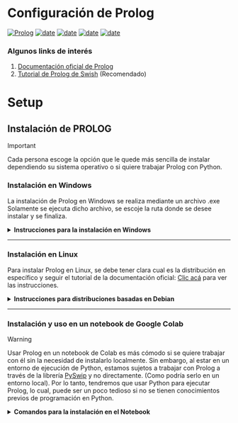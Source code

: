 # Configuración de Prolog
[![Prolog](https://img.shields.io/badge/Lenguajes-Prolog-red)](https://www.swi-prolog.org/)
[![date](https://img.shields.io/badge/Semestre-2025-blue)]()
[![date](https://img.shields.io/badge/Universidad-UdeA-green)]()
[![date](https://img.shields.io/badge/Carrera-Ingenier%C3%ADa%20de%20sistemas-black)]()
[![date](https://img.shields.io/badge/Asignatura-Matem%C3%A1ticas%20discretas%20I-purple)]()

### Algunos links de interés
1. [Documentación oficial de Prolog](https://www.swi-prolog.org/)
2. [Tutorial de Prolog de Swish](https://swish.swi-prolog.org/p/Tutorial%20de%20prolog.swinb) (Recomendado)

# Setup

## Instalación de PROLOG

> [!IMPORTANT]
> Cada persona escoge la opción que le quede más sencilla de instalar dependiendo su sistema operativo o si quiere trabajar Prolog con Python. 

### Instalación en Windows
La instalación de Prolog en Windows se realiza mediante un archivo .exe
Solamente se ejecuta dicho archivo, se escoje la ruta donde se desee instalar y se finaliza. 

<details><summary><b>Instrucciones para la instalación en Windows</b></summary>

1. Se descarga el .exe desde la [página oficial](https://www.swi-prolog.org/download/stable).

2. Se ejecuta el archivo .exe
![Screenshot executing .exe file](https://github.com/discretas1-udea/prolog-basics/blob/main/assets/windows-installation/01.png)

3. Se da clic en el botón siguiente para iniciar la instalación
![Screenshot 2](https://github.com/discretas1-udea/prolog-basics/blob/main/assets/windows-installation/02.png)

4. Se debe aceptar el acuerdo de licencia para poder instalar
![Screenshot 3](https://github.com/discretas1-udea/prolog-basics/blob/main/assets/windows-installation/03.png)

5. Se agrega al PATH del sistema ya sea para el usuario actual o para todos los usuarios según se desee 
![Screenshot 4](https://github.com/discretas1-udea/prolog-basics/blob/main/assets/windows-installation/04.png)

6. Se escoge la carpeta en la cual se desea instalar el programa y se da clic en siguiente
![Screenshot 5](https://github.com/discretas1-udea/prolog-basics/blob/main/assets/windows-installation/05.png)

7. Se deja la carpeta del menú de inicio por defecto y se da clic en siguiente
![Screenshot 6](https://github.com/discretas1-udea/prolog-basics/blob/main/assets/windows-installation/06.png)

8. Se seleccionan todos los componentes que nos permite el instalador y se da clic en instalar
![Screenshot 7](https://github.com/discretas1-udea/prolog-basics/blob/main/assets/windows-installation/07.png)

9. Una vez finalice de instalar, buscamos SWI-Prolog en el buscador de Windows y ya podemos observar que se encuentra instalado
![Screenshot 8](https://github.com/discretas1-udea/prolog-basics/blob/main/assets/windows-installation/08.png)


</details>


---

### Instalación en Linux
Para instalar Prolog en Linux, se debe tener clara cual es la distribución en específico y seguir el tutorial de la documentación oficial: [Clic acá](https://www.swi-prolog.org/build/unix.html) para ver las instrucciones.

<details><summary><b>Instrucciones para distribuciones basadas en Debian</b></summary>

1. Actualiza la información de los paquetes e instala las actualizaciones disponibles. 
    ```sh
    sudo apt update && sudo apt upgrade -y
    ```

2. Instala el paquete 'swi-prolog' desde los repositorios oficiales.
    ```sh
    sudo apt install swi-prolog -y
    ```

3. `(OPCIONAL)` Verifica la instalación de Prolog.
    ```sh
    dpkg -l | grep swi-prolog
    swipl --version
    ```

4. Abre Prolog desde la terminal.
    ```sh
    swipl
    ```

5. Si deseas salir del programa y quedar nuevamente en la terminal puedes apretar la combinación de teclas `Ctrl + c` y luego presiona la tecla `e`.

</details>

---

### Instalación y uso en un notebook de Google Colab
> [!WARNING]
> Usar Prolog en un notebook de Colab es más cómodo si se quiere trabajar con él sin la necesidad de instalarlo localmente. Sin embargo, al estar en un entorno de ejecución de Python, estamos sujetos a trabajar con Prolog a través de la librería [PySwip](https://pyswip.readthedocs.io/en/latest/get_started.html) y no directamente. (Como podría serlo en un entorno local). Por lo tanto, tendremos que usar Python para ejecutar Prolog, lo cual, puede ser un poco tedioso si no se tienen conocimientos previos de programación en Python. 

<details><summary><b>Comandos para la instalación en el Notebook</b></summary>

1. Instale SWI-PROLOG en el entorno virtual.
    ```sh
    !apt-get install swi-prolog -y
    ```

2. Instale con pip la librería PySwip en el entorno virtual.
    ```sh
    !pip install -U pyswip
    ```

3. Importe el módulo necesario de la librería PySwip para usar Prolog en el Notebook
    ```sh
    from pyswip import Prolog
    ```
</details>
